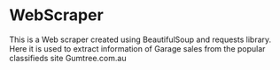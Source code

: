# WebScraper
This is a Web scraper created using BeautifulSoup and requests library. Here it is used to extract information of Garage sales from the popular classifieds site Gumtree.com.au
